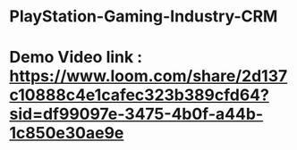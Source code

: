 # PlayStation-Gaming-Industry-CRM
# Demo Video link : https://www.loom.com/share/2d137c10888c4e1cafec323b389cfd64?sid=df99097e-3475-4b0f-a44b-1c850e30ae9e
